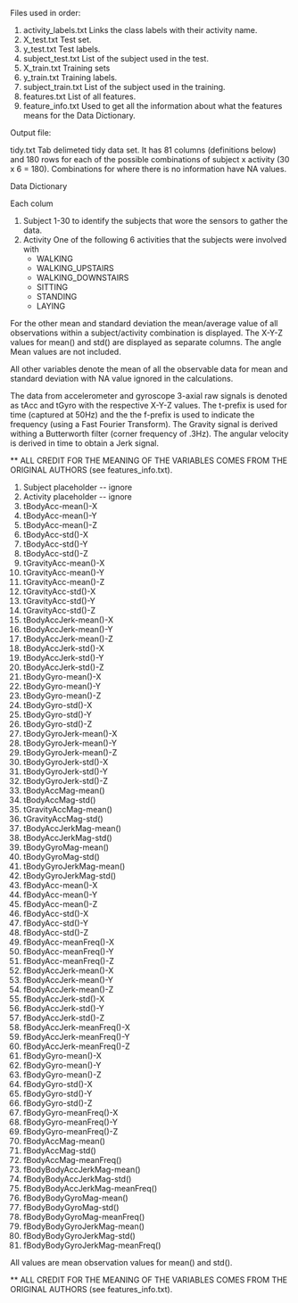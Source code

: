 

Files used in order:

1.  activity_labels.txt   Links the class labels with their activity name.
2.  X_test.txt    Test set.
3.  y_test.txt    Test labels.
4.  subject_test.txt  List of the subject used in the test.
5.  X_train.txt   Training sets
6.  y_train.txt   Training labels.
7.  subject_train.txt   List of the subject used in the training.
8.  features.txt  List of all features.
9.  feature_info.txt    Used to get all the information about what the features means for the Data Dictionary.

Output file:

tidy.txt    Tab delimeted tidy data set. It has 81 columns (definitions below) and 180 rows for each of the possible combinations of subject x activity (30 x 6 = 180). Combinations for where there is no information have NA values.

Data Dictionary

Each colum

1.    Subject   1-30 to identify the subjects that wore the sensors to gather the data.
2.    Activity    One of the following 6 activities that the subjects were involved with
      - WALKING
      - WALKING_UPSTAIRS
      - WALKING_DOWNSTAIRS
      - SITTING
      - STANDING
      - LAYING

For the other mean and standard deviation the mean/average value of all observations within a subject/activity combination is displayed. The X-Y-Z values for mean() and std() are displayed as separate columns. The angle Mean values are not included.

All other variables denote the mean of all the observable data for mean and standard deviation with NA value ignored in the calculations.

The data from accelerometer and gyroscope 3-axial raw signals is denoted as tAcc and tGyro with the respective X-Y-Z values. The t-prefix is used for time (captured at 50Hz) and the the f-prefix is used to indicate the frequency (using a Fast Fourier Transform). The Gravity signal is derived withing a Butterworth filter (corner frequency of .3Hz). The angular velocity is derived in time to obtain a Jerk signal.

** ALL CREDIT FOR THE MEANING OF THE VARIABLES COMES FROM THE ORIGINAL AUTHORS (see features_info.txt).
1.    Subject placeholder -- ignore
2.    Activity placeholder -- ignore
3.	tBodyAcc-mean()-X
4.	tBodyAcc-mean()-Y
5.	tBodyAcc-mean()-Z
6.	tBodyAcc-std()-X
7.	tBodyAcc-std()-Y
8.	tBodyAcc-std()-Z
9.	tGravityAcc-mean()-X
10.	tGravityAcc-mean()-Y
11.	tGravityAcc-mean()-Z
12.	tGravityAcc-std()-X
13.	tGravityAcc-std()-Y
14.	tGravityAcc-std()-Z
15.	tBodyAccJerk-mean()-X
16.	tBodyAccJerk-mean()-Y
17.	tBodyAccJerk-mean()-Z
18.	tBodyAccJerk-std()-X
19.	tBodyAccJerk-std()-Y
20.	tBodyAccJerk-std()-Z
21.	tBodyGyro-mean()-X
22.	tBodyGyro-mean()-Y
23.	tBodyGyro-mean()-Z
24.	tBodyGyro-std()-X
25.	tBodyGyro-std()-Y
26.	tBodyGyro-std()-Z
27.	tBodyGyroJerk-mean()-X
28.	tBodyGyroJerk-mean()-Y
29.	tBodyGyroJerk-mean()-Z
30.	tBodyGyroJerk-std()-X
31.	tBodyGyroJerk-std()-Y
32.	tBodyGyroJerk-std()-Z
33.	tBodyAccMag-mean()
34.	tBodyAccMag-std()
35.	tGravityAccMag-mean()
36.	tGravityAccMag-std()
37.	tBodyAccJerkMag-mean()
38.	tBodyAccJerkMag-std()
39.	tBodyGyroMag-mean()
40.	tBodyGyroMag-std()
41.	tBodyGyroJerkMag-mean()
42.	tBodyGyroJerkMag-std()
43.	fBodyAcc-mean()-X
44.	fBodyAcc-mean()-Y
45.	fBodyAcc-mean()-Z
46.	fBodyAcc-std()-X
47.	fBodyAcc-std()-Y
48.	fBodyAcc-std()-Z
49.	fBodyAcc-meanFreq()-X
50.	fBodyAcc-meanFreq()-Y
51.	fBodyAcc-meanFreq()-Z
52.	fBodyAccJerk-mean()-X
53.	fBodyAccJerk-mean()-Y
54.	fBodyAccJerk-mean()-Z
55.	fBodyAccJerk-std()-X
56.	fBodyAccJerk-std()-Y
57.	fBodyAccJerk-std()-Z
58.	fBodyAccJerk-meanFreq()-X
59.	fBodyAccJerk-meanFreq()-Y
60.	fBodyAccJerk-meanFreq()-Z
61.	fBodyGyro-mean()-X
62.	fBodyGyro-mean()-Y
63.	fBodyGyro-mean()-Z
64.	fBodyGyro-std()-X
65.	fBodyGyro-std()-Y
66.	fBodyGyro-std()-Z
67.	fBodyGyro-meanFreq()-X
68.	fBodyGyro-meanFreq()-Y
69.	fBodyGyro-meanFreq()-Z
70.	fBodyAccMag-mean()
71.	fBodyAccMag-std()
72.	fBodyAccMag-meanFreq()
73.	fBodyBodyAccJerkMag-mean()
74.	fBodyBodyAccJerkMag-std()
75.	fBodyBodyAccJerkMag-meanFreq()
76.	fBodyBodyGyroMag-mean()
77.	fBodyBodyGyroMag-std()
78.	fBodyBodyGyroMag-meanFreq()
79.	fBodyBodyGyroJerkMag-mean()
80.	fBodyBodyGyroJerkMag-std()
81.	fBodyBodyGyroJerkMag-meanFreq()

All values are mean observation values for mean() and std().

** ALL CREDIT FOR THE MEANING OF THE VARIABLES COMES FROM THE ORIGINAL AUTHORS (see features_info.txt).

